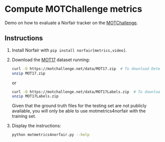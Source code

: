 # Compute MOTChallenge metrics

Demo on how to evaluate a Norfair tracker on the [MOTChallenge](https://motchallenge.net).

## Instructions

1. Install Norfair with `pip install norfair[metrics,video]`.
2. Download the [MOT17](https://motchallenge.net/data/MOT17/) dataset running:

    ```bash
    curl -O https://motchallenge.net/data/MOT17.zip  # To download Detections + Ground Truth + Images (5.5GB)
    unzip MOT17.zip
    ```

    or

    ```bash
    curl -O https://motchallenge.net/data/MOT17Labels.zip  # To download Detections + Ground Truth (9.7 MB)
    unzip MOT17Labels.zip
    ```

    Given that the ground truth files for the testing set are not publicly available, you will only be able to use motmetrics4norfair with the training set.

3. Display the instructions:

    ```bash
    python motmetrics4norfair.py --help
    ```
